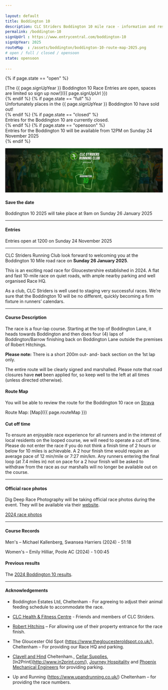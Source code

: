 ```yaml
---

layout: default
title: Boddington 10
description: CLC Striders Boddington 10 mile race - information and results page
permalink: /boddington-10
signUpUrl : https://www.entrycentral.com/boddington-10
signUpYear: 2025
routeMap  : /assets/boddington/boddington-10-route-map-2025.png
# open / full / closed / opensoon
state: opensoon

---
```


 {% if page.state == "open" %}
<div class="alert alert-success" role="alert">
[The {{ page.signUpYear }} Boddington 10 Race Entries are open, spaces are limited so sign up now!]({{ page.signUpUrl }})
</div>
{% endif %}
 {% if page.state == "full" %}
<div class="alert alert-warning" role="alert">
Unfortunately places in the {{ page.signUpYear }} Boddington 10 have sold out!
</div>
{% endif %}
 {% if page.state == "closed" %}
<div class="alert alert-danger" role="alert">
Entries for the Boddington 10 are currently closed.
</div>
{% endif %}
 {% if page.state == "opensoon" %}
<div class="alert alert-info" role="alert">
Entries for the Boddington 10 will be available from 12PM on Sunday 24 November 2025
</div>
{% endif %}

![Boddington 10 graphic](/assets/boddington/boddington10-2025-graphic.jpg "Boddington 10 graphic")


#### Save the date

Boddington 10 2025 will take place at 9am on Sunday 26 January 2025

---

#### Entries 

Entries open at 1200 on Sunday 24 November 2025

---

CLC Striders Running Club look forward to welcoming you at the  Boddington 10 Mile road race on **Sunday 26 January 2025**.
 
This is an exciting road race for Gloucestershire established in 2024. A flat and fast 10-mile race on quiet roads, with ample nearby parking and well organised Race HQ. 
 
As a club, CLC Striders is well used to staging very successful races. We’re sure that the Boddington 10 will be no different, quickly becoming a firm fixture in runners’ calendars.

---

<!--
Here's some helpful information below to make your race day experience the best it can be.
 
---


##### Race HQ
 
Race Headquarters is located OUTSIDE The Gloucester Old Spot and the postcode for Race HQ is GL51 9SY. 
 
Members of CLC Striders will be there from 0745 for entrants to collect race numbers. 

--- 

#### Date and Time
 
The race will be held on **Sunday 26 January 2025**, with a start time of **0900**.
 
---
 
#### Quick Reference Guide
 
Here are the key points (additional details outlined below):
 
* The UK Athletics licence number is TBC 
* If you are unable to race, please let us know so we can offer your place to someone else
* Please collect your race number and timing chip from Race HQ between 0745 and 0830 – this will be at The Gloucester Old Spot (Postcode: GL51 9SY). Any runner who does not collect their race number by 0845 will have their place transferred to anyone from the waiting list that is ready to race. 
* When you get your race number, please write your name, emergency contact details and any important medical information on the reverse of your number. Please make sure your number is clearly visible on the front of your vest throughout the race. We need to ensure that we see your number at the finish line to give you an accurate time. 
* You will be given a timing chip which should be looped through your shoe laces. Instructions for fitting the timing chip to your shoes will be at Race HQ. It is important that you wear the chip as we be relying on chip timing only for the results. Without this, you will not get a result. 
* Please follow the instructions from our car park marshals upon arrival. We are using 3 car parks and parking is limited so you must use the car park you are directed to. Please try to share transport if possible
* Toilets and portaloos will be available for race participants at The Gloucester Old Spot and Elmstone Business Park. Unfortunately, no changing facilities are available.
* A baggage drop will be available, but will not supervised so use this at your own risk and do not leave valuables.
* The A4019 Tewkesbury Road is very busy, even on a Sunday morning so please do your warm up on Boddington Lane. A safe route will be marked from the Race HQ to the start line please use the crossing point provided for your own safety.
* The race briefing will take place at the start line at 0850.
* Race starts at 0900 at the top of Boddington Lane
* Runners will be disqualified if they wear headphones except for bone-conducting headphones that meet the UKA Rules
* You must be 18 or over to enter this race
* Please do not enter the race if you are not confident of finishing within 2 hours. For the wellbeing of marshals, runners who do not complete the 3rd lap within 1 hour 30 minutes will be asked to stop the race. If any runner chooses to carry on it will be at their own risk and they will not get a time. For reference the cut off time represents a pace of 12 minutes per mile or 7.5 minutes per kilometer.
* At the finish, don’t forget to return the timing chip. 
* Join us at the Clavell & Hind Brewery Tap for prize giving at 11.15. All competitors will receive a free drink
* Please support our hosts The Gloucester Old Spot and Clavell & Hind by staying for a drink or booking for lunch. The food at both venues is outstanding

---
-->
 
#### Course Description
 
The race is a four-lap course. Starting at the top of Boddington Lane, it heads towards Boddington and then does four (4) laps of Boddington/Barrow finishing back on Boddington Lane outside the premises of Robert Hitchings.

**Please note:** There is a short 200m out- and- back section on the 1st lap only.

The entire route will be clearly signed and marshalled. Please note that road closures have **not** been applied for, so keep well to the left at all times (unless directed otherwise). 

#### Route Map
 
You will be able to review the route for the Boddington 10 race on [Strava](https://strava.app.link/kOtLaSvNyEb)
 
Route Map: [Map]({{ page.routeMap }})

#### Cut off time

To ensure an enjoyable race experience for all runners and in the interest of local residents on the looped course, we will need to operate a cut off time. Please do not enter the race if you do not think a finish time of 2 hours or below for 10 miles is achievable. A 2 hour finish time would require an average pace of 12 min/mile or 7:27 min/km. Any runners entering the final loop (at 7.4 miles in) not on pace for a 2 hour finish will be asked to withdraw from the race as our marshalls will no longer be available out on the course.

---
<!--
 
#### Race day information
 
To help make your race day experience the best it can be, please read the helpful information below. 
 
If you cannot run, please do let us know before the day and we may be able to invite people from the waiting list to take up your place. We cannot guarantee we will be able to offer a refund if you cannot run, but we will do our best to transfer your place (and refund you if we can). 

As we are running under UK Athletic Rules and do not have full road closures along the route, wearing of personal listening devices is strictly prohibited - with the exception of bon-conducting devices that are approved by UKA. This is because you need to clearly hear traffic, runners overtaking and/or marshals’ instructions. Any runner seen wearing such a device will be disqualified. 

**Please use Boddington Lane for your warm up runs**. The road past the Elmstone Business Park is very busy, even on a Sunday morning, and not a safe location for running.

Your race number entitles you to 15% off at Up & Running (one of our race sponsors) for two weeks after the race. So please keep hold of it and pop in!
 
##### Car Parking
 
**From 0745**, members of CLC Striders will be helping runners find suitable car parking. We will be using the car park at The Gloucester Old Spot and the small industrial estate further along the road as well as Stanboro Lane (50m before The Gloucester Old Spot if travelling from Cheltenham). 

The first 50 drivers approaching from Cheltenham will be directed to park in Stanboro Lane. There is a short walk of up to 500m from this parking area – please use the footpath for your own safety.

**Please note**: The Gloucester Old Spot car park must be vacated by 11.45 to allow their regular customers to park (unless you are planning to book a table at the pub for lunch), so if you are directed to park there, please move your car to the industrial estate car park after the race.

We would suggest that runners allow plenty of time to walk from the car park as some of our car parks are a 10 minute walk from Race HQ. Please do not park anywhere other than guided by the marshals, under no circumstances should participants park on the road.

![Car park plan](/assets/boddington/2024-01-15-Boddington-10-parking.jpg "Boddington 10 parking plan"){:width="750px" height="500px"}

--- 

#### Race details
 
##### At the start
 
The race briefing will be held at 0850 at the start line on Boddington Lane.
 
The race will start at 0900 and will be run under UK Athletics rules. 
 
##### The race itself
 
The race consists of an out- and- back section with four (4) anti-clockwise laps of roughly two miles each with a short (200m) out- and- back section on the 1st lap only. Runners are strongly advised to run on the left-hand side of the road at all times, apart from two short sections near the start and finish, where you will be directed to run on the right-hand side, and follow the direction of marshals. 

There will be a large number of CLC Striders members out marshaling on the course. They will be there to guide you around the course. We have also placed a number of directional arrows and mile markers, too. Please note that marshals are not permitted to direct traffic, as road users have priority.

There will be one water station at Barrow at approximately 2, 4, 6 and 8 miles. We are aiming to make this a low waste event, so please carry your own water bottle if you need it. You will be able to fill your bottle at the water station.
 
##### At the Finish
 
After you cross the finish line, you will notice a group of timekeepers. Please do not distract them, as they need to concentrate and ensure everyone gets their correct result. 
 
If you drop out of the race, please notify one of the officials at the finish line so that we know you haven’t got lost out on the course. 
 
Once you have crossed the finish line, please make sure you return the timing chip. There will be water at the finish and space to get your breath back, but the space will be limited so we kindly ask you vacate the finish area and walk back to Race HQ as soon as you are able.
  
##### Results
 
As long as there is a good signal at Race HQ, live results will be available via [Lush timing](https://www.arrowliveresults.com/Boddington10Mile).
 
Soon after the race, we will post them on the [CLC Striders website](https://clcstriders-runningclub.co.uk).

##### Prizes 

Prizes will be awarded for the 1st, 2nd and 3rd placed men and women and the 1st placed men and women in the following age categories:  MV40, MV45, MV50, MV55, MV60, MV65, MV70, MV75, LV35, LV40, LV45, LV50, LV55, LV60, LV65, LV70, LV75.

This year, we will also be offering a team prize. This will be awarded to the best placed UKA affiliated club consisting of 2 men and 2 women.

###### Prize structure

Up & Running vouchers will be awarded as follows:

* 1st place - Male & Female = £60
* 2nd place - Male & Female = £40
* 3rd place - Male & Female = £25
* Age category win = £20
* Course record bonus = £40
* Team prize = 4 bottles of wine
 
##### After the race
 
Please join us at the Clavell & Hind Brewery Tap for prize giving at 11.15. All competitors will receive a free drink.

The Gloucester Old Spot and Clavell & Hind Taproom will both be open shortly after the race for refreshments and food. Please do consider supporting these local independent businesses, without whom we would not be able to run the race. Please note that booking is advised if you would like to have lunch at the Gloucester Old Spot. 

(Note from the Race Director “I can say from personal experience that the food and drink at both these venues is outstanding!”)

##### Event Cancellation
 
If a situation arises - such as poor weather conditions - where we have to make the difficult decision to cancel the race, we will contact all entrants via email and post notices on our [Facebook page](https://www.facebook.com/CLCStriders/). Please ensure that you check your emails and follow our social media accounts for any updates. 
 
-->

#### Official race photos
 
Dig Deep Race Photography will be taking official race photos during the event. They will be available via their [website](https://linktr.ee/digdeepracephotography).

[2024 race photos](https://photos.app.goo.gl/c2kJ9p1RtZAPbg8SA)
 
---
 
#### Course Records
 
Men's – Michael Kallenberg, Swansea Harriers (2024) - 51:18
 
Women's – Emily Hilliar, Poole AC (2024) - 1:00:45
 
#### Previous results
 
The [2024 Boddington 10 results](/assets/boddington/2024-01-28-Boddington-10-results-2024.pdf "Boddington 10 results 2024").
 
---
 
#### Acknowledgements
 
* Boddington Estates Ltd, Cheltenham - For agreeing to adjust their animal feeding schedule to accommodate the race.

* [CLC Health & Fitness Centre](https://fitness.cheltladiescollege.org/) - Friends and members of CLC Striders.

* [Robert Hitchins](https://www.robert-hitchins.co.uk/) – For allowing use of their property entrance for the race finish.

* The Gloucester Old Spot (https://www.thegloucesteroldspot.co.uk/), Cheltenham – For providing our Race HQ and parking.

* [Clavell and Hind](https://www.clavellandhind.co.uk/) Cheltenham., [Cellar Supplies](http://www.cellarsupplies.co.uk/), [In2Print[(http://www.in2print.com/), [Journey Hospitality](https://journey.travel/) and [Phoenix Mechanical Engineers](http://www.phoenixmechanical.co.uk/) for providing parking.

* Up and Running (https://www.upandrunning.co.uk/) Cheltenham – for providing the race numbers.
